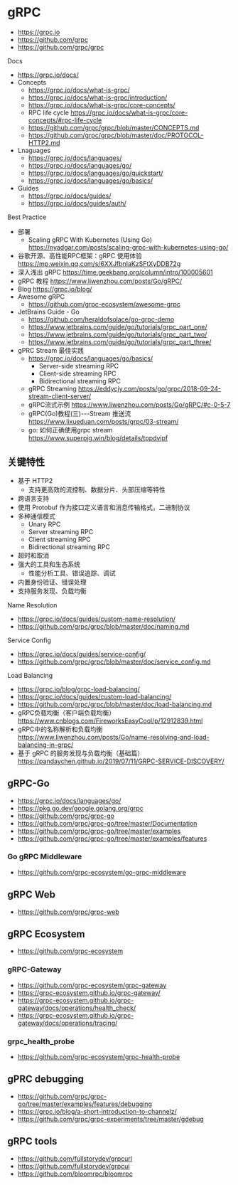 # gRPC
- https://grpc.io
- https://github.com/grpc
- https://github.com/grpc/grpc

Docs
- https://grpc.io/docs/
- Concepts
  - https://grpc.io/docs/what-is-grpc/
  - https://grpc.io/docs/what-is-grpc/introduction/
  - https://grpc.io/docs/what-is-grpc/core-concepts/
  - RPC life cycle https://grpc.io/docs/what-is-grpc/core-concepts/#rpc-life-cycle
  - https://github.com/grpc/grpc/blob/master/CONCEPTS.md
  - https://github.com/grpc/grpc/blob/master/doc/PROTOCOL-HTTP2.md
- Lnaguages
  - https://grpc.io/docs/languages/
  - https://grpc.io/docs/languages/go/
  - https://grpc.io/docs/languages/go/quickstart/
  - https://grpc.io/docs/languages/go/basics/
- Guides
  - https://grpc.io/docs/guides/
  - https://grpc.io/docs/guides/auth/

Best Practice
- 部署
  - Scaling gRPC With Kubernetes (Using Go) https://nyadgar.com/posts/scaling-grpc-with-kubernetes-using-go/
- 谷歌开源、高性能RPC框架：gRPC 使用体验 https://mp.weixin.qq.com/s/6XXJfbnIaKzSFtXyDDB72g
- 深入浅出 gRPC https://time.geekbang.org/column/intro/100005601
- gRPC 教程 https://www.liwenzhou.com/posts/Go/gRPC/
- Blog https://grpc.io/blog/
- Awesome gRPC
  - https://github.com/grpc-ecosystem/awesome-grpc
- JetBrains Guide - Go
  - https://github.com/heraldofsolace/go-grpc-demo
  - https://www.jetbrains.com/guide/go/tutorials/grpc_part_one/
  - https://www.jetbrains.com/guide/go/tutorials/grpc_part_two/
  - https://www.jetbrains.com/guide/go/tutorials/grpc_part_three/
- gPRC Stream 最佳实践
  - https://grpc.io/docs/languages/go/basics/
    - Server-side streaming RPC
    - Client-side streaming RPC
    - Bidirectional streaming RPC
  - gRPC Streaming https://eddycjy.com/posts/go/grpc/2018-09-24-stream-client-server/
  - gRPC流式示例 https://www.liwenzhou.com/posts/Go/gRPC/#c-0-5-7
  - gRPC(Go)教程(三)---Stream 推送流 https://www.lixueduan.com/posts/grpc/03-stream/
  - go: 如何正确使用grpc stream https://www.superpig.win/blog/details/tppdvipf


## 关键特性
- 基于 HTTP2
  - 支持更高效的流控制、数据分片、头部压缩等特性
- 跨语言支持
- 使用 Protobuf 作为接口定义语言和消息传输格式，二进制协议
- 多种通信模式
  - Unary RPC
  - Server streaming RPC
  - Client streaming RPC
  - Bidirectional streaming RPC
- 超时和取消
- 强大的工具和生态系统
  - 性能分析工具、错误追踪、调试
- 内置身份验证、错误处理
- 支持服务发现、负载均衡

Name Resolution
- https://grpc.io/docs/guides/custom-name-resolution/
- https://github.com/grpc/grpc/blob/master/doc/naming.md

Service Config
- https://grpc.io/docs/guides/service-config/
- https://github.com/grpc/grpc/blob/master/doc/service_config.md

Load Balancing
  - https://grpc.io/blog/grpc-load-balancing/
  - https://grpc.io/docs/guides/custom-load-balancing/
  - https://github.com/grpc/grpc/blob/master/doc/load-balancing.md
  - gRPC负载均衡（客户端负载均衡）https://www.cnblogs.com/FireworksEasyCool/p/12912839.html
  - gRPC中的名称解析和负载均衡 https://www.liwenzhou.com/posts/Go/name-resolving-and-load-balancing-in-grpc/
  - 基于 gRPC 的服务发现与负载均衡（基础篇）https://pandaychen.github.io/2019/07/11/GRPC-SERVICE-DISCOVERY/


## gRPC-Go
- https://grpc.io/docs/languages/go/
- https://pkg.go.dev/google.golang.org/grpc
- https://github.com/grpc/grpc-go
- https://github.com/grpc/grpc-go/tree/master/Documentation
- https://github.com/grpc/grpc-go/tree/master/examples
- https://github.com/grpc/grpc-go/tree/master/examples/features

### Go gRPC Middleware
- https://github.com/grpc-ecosystem/go-grpc-middleware


## gRPC Web
- https://github.com/grpc/grpc-web


## gRPC Ecosystem
- https://github.com/grpc-ecosystem

### gRPC-Gateway
- https://github.com/grpc-ecosystem/grpc-gateway
- https://grpc-ecosystem.github.io/grpc-gateway/
- https://grpc-ecosystem.github.io/grpc-gateway/docs/operations/health_check/
- https://grpc-ecosystem.github.io/grpc-gateway/docs/operations/tracing/

### grpc_health_probe
- https://github.com/grpc-ecosystem/grpc-health-probe


## gPRC debugging
- https://github.com/grpc/grpc-go/tree/master/examples/features/debugging
- https://grpc.io/blog/a-short-introduction-to-channelz/
- https://github.com/grpc/grpc-experiments/tree/master/gdebug


## gRPC tools
- https://github.com/fullstorydev/grpcurl
- https://github.com/fullstorydev/grpcui
- https://github.com/bloomrpc/bloomrpc
